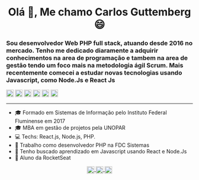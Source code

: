 <h1 align="center">Olá 👋, Me chamo Carlos Guttemberg 😄</h1>
<h3>Sou desenvolvedor Web PHP full stack, atuando desde 2016 no mercado. Tenho me dedicado diaramente a adquirir conhecimentos na area de programação e tambem na area de gestão tendo um foco mais na metodologia ágil Scrum. Mais recentemente comecei a estudar novas tecnologias usando Javascript, como Node.Js e React Js</h3>

<p align="left">
  <img src="https://konpa.github.io/devicon/devicon.git/icons/react/react-original-wordmark.svg" alt="react" width="20" height="20"/> 
  <img src="https://konpa.github.io/devicon/devicon.git/icons/bootstrap/bootstrap-plain.svg" alt="bootstrap" width="20" height="20"/> 
  <img src="https://konpa.github.io/devicon/devicon.git/icons/html5/html5-original-wordmark.svg" alt="html5" width="20" height="20"/> 
  <img src="https://konpa.github.io/devicon/devicon.git/icons/javascript/javascript-original.svg" alt="javascript" width="20" height="20"/> 
  <img src="https://konpa.github.io/devicon/devicon.git/icons/php/php-original.svg" alt="php" width="20" height="20"/> 
  <img src="https://konpa.github.io/devicon/devicon.git/icons/nodejs/nodejs-original-wordmark.svg" alt="nodejs" width="20" height="20"/>
</p>
<hr>

- 🎓 Formado em Sistemas de Informação pelo Instituto Federal Fluminense em 2017
- 🎓 MBA em gestão de projetos pela UNOPAR
- 💻 Techs: React.js, Node.js, PHP.
- 🔭 Trabalho como desenvolvedor PHP na FDC Sistemas
- 🌱 Tenho buscado aprendizado em Javascript usando React e Node.Js
- 🚀 Aluno da RocketSeat

<p align="center">
  <a href="https://linkedin.com/in/carlos-guttemberg-ferreira-2978aa172" target="blank">
    <img align="center" src="https://cdn.jsdelivr.net/npm/simple-icons@3.0.1/icons/linkedin.svg" alt="carlos-guttemberg-ferreira-2978aa172" height="20" width="20" />
  </a>
  
  <a href="https://instagram.com/guttembergcarlosc" target="blank">
    <img align="center" src="https://cdn.jsdelivr.net/npm/simple-icons@3.0.1/icons/instagram.svg" alt="guttembergcarlosc" height="20" width="20" />
  </a>
  
  <a href="https://medium.com/@guttembergcarlos" target="blank">
    <img align="center" src="https://cdn.jsdelivr.net/npm/simple-icons@3.0.1/icons/medium.svg" alt="@guttembergcarlos" height="20" width="20" />
  </a>
</p>

<!--
**carlosguttemberg/carlosguttemberg** is a ✨ _special_ ✨ repository because its `README.md` (this file) appears on your GitHub profile.

Here are some ideas to get you started:

- 🔭 I’m currently working on ...
- 🌱 I’m currently learning ...
- 👯 I’m looking to collaborate on ...
- 🤔 I’m looking for help with ...
- 💬 Ask me about ...
- 📫 How to reach me: ...
- 😄 Pronouns: ...
- ⚡ Fun fact: ...
-->
